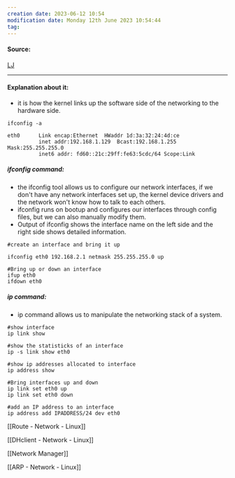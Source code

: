 ```yaml
---
creation date: 2023-06-12 10:54
modification date: Monday 12th June 2023 10:54:44
tag: 
---
```


#### Source:
[LJ](https://linuxjourney.com/lesson/network-interfaces)

--------------------------------------

#### Explanation about it:

* it is how the kernel links up the software side of the networking to the hardware side.

```
ifconfig -a
  
eth0      Link encap:Ethernet  HWaddr 1d:3a:32:24:4d:ce  
          inet addr:192.168.1.129  Bcast:192.168.1.255  Mask:255.255.255.0 
          inet6 addr: fd60::21c:29ff:fe63:5cdc/64 Scope:Link
```


##### ifconfig command:

* the ifconfig tool allows us to configure our network interfaces, if we don't have any network interfaces set up, the kernel device drivers and the network won't know how to talk to each others.
* ifconfig runs on bootup and configures our interfaces through config files, but we can also manually modify them.
* Output of ifconfig shows the interface name on the left side and the right side shows detailed information.


```
#create an interface and bring it up

ifconfig eth0 192.168.2.1 netmask 255.255.255.0 up
```

```
#Bring up or down an interface
ifup eth0
ifdown eth0
```

##### ip command:

* ip command allows us to manipulate the networking stack of a system.

```
#show interface
ip link show

#show the statisticks of an interface
ip -s link show eth0

#show ip addresses allocated to interface
ip address show

#Bring interfaces up and down
ip link set eth0 up
ip link set eth0 down

#add an IP address to an interface
ip address add IPADDRESS/24 dev eth0
```


[[Route - Network - Linux]]

[[DHclient - Network - Linux]]

[[Network Manager]]

[[ARP - Network - Linux]]

